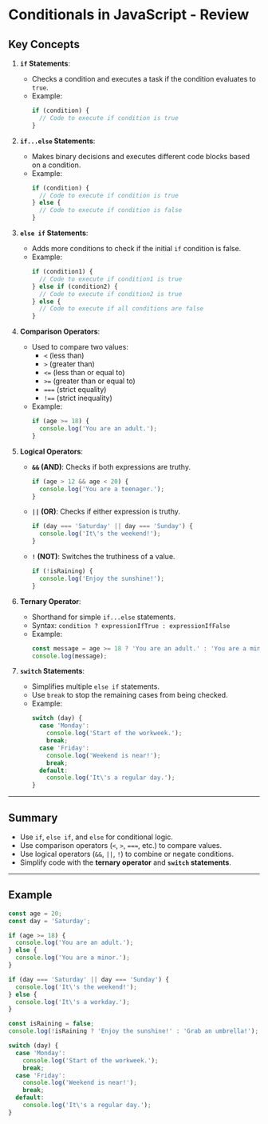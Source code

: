 # Conditionals in JavaScript - Review

## Key Concepts
1. **`if` Statements**:
   - Checks a condition and executes a task if the condition evaluates to `true`.
   - Example:
     ```javascript
     if (condition) {
       // Code to execute if condition is true
     }
     ```

2. **`if...else` Statements**:
   - Makes binary decisions and executes different code blocks based on a condition.
   - Example:
     ```javascript
     if (condition) {
       // Code to execute if condition is true
     } else {
       // Code to execute if condition is false
     }
     ```

3. **`else if` Statements**:
   - Adds more conditions to check if the initial `if` condition is false.
   - Example:
     ```javascript
     if (condition1) {
       // Code to execute if condition1 is true
     } else if (condition2) {
       // Code to execute if condition2 is true
     } else {
       // Code to execute if all conditions are false
     }
     ```

4. **Comparison Operators**:
   - Used to compare two values:
     - `<` (less than)
     - `>` (greater than)
     - `<=` (less than or equal to)
     - `>=` (greater than or equal to)
     - `===` (strict equality)
     - `!==` (strict inequality)
   - Example:
     ```javascript
     if (age >= 18) {
       console.log('You are an adult.');
     }
     ```

5. **Logical Operators**:
   - **`&&` (AND)**: Checks if both expressions are truthy.
     ```javascript
     if (age > 12 && age < 20) {
       console.log('You are a teenager.');
     }
     ```
   - **`||` (OR)**: Checks if either expression is truthy.
     ```javascript
     if (day === 'Saturday' || day === 'Sunday') {
       console.log('It\'s the weekend!');
     }
     ```
   - **`!` (NOT)**: Switches the truthiness of a value.
     ```javascript
     if (!isRaining) {
       console.log('Enjoy the sunshine!');
     }
     ```

6. **Ternary Operator**:
   - Shorthand for simple `if...else` statements.
   - Syntax: `condition ? expressionIfTrue : expressionIfFalse`
   - Example:
     ```javascript
     const message = age >= 18 ? 'You are an adult.' : 'You are a minor.';
     console.log(message);
     ```

7. **`switch` Statements**:
   - Simplifies multiple `else if` statements.
   - Use `break` to stop the remaining cases from being checked.
   - Example:
     ```javascript
     switch (day) {
       case 'Monday':
         console.log('Start of the workweek.');
         break;
       case 'Friday':
         console.log('Weekend is near!');
         break;
       default:
         console.log('It\'s a regular day.');
     }
     ```

---

## Summary
- Use `if`, `else if`, and `else` for conditional logic.
- Use comparison operators (`<`, `>`, `===`, etc.) to compare values.
- Use logical operators (`&&`, `||`, `!`) to combine or negate conditions.
- Simplify code with the **ternary operator** and **`switch` statements**.

---

## Example
```javascript
const age = 20;
const day = 'Saturday';

if (age >= 18) {
  console.log('You are an adult.');
} else {
  console.log('You are a minor.');
}

if (day === 'Saturday' || day === 'Sunday') {
  console.log('It\'s the weekend!');
} else {
  console.log('It\'s a workday.');
}

const isRaining = false;
console.log(!isRaining ? 'Enjoy the sunshine!' : 'Grab an umbrella!');

switch (day) {
  case 'Monday':
    console.log('Start of the workweek.');
    break;
  case 'Friday':
    console.log('Weekend is near!');
    break;
  default:
    console.log('It\'s a regular day.');
}
